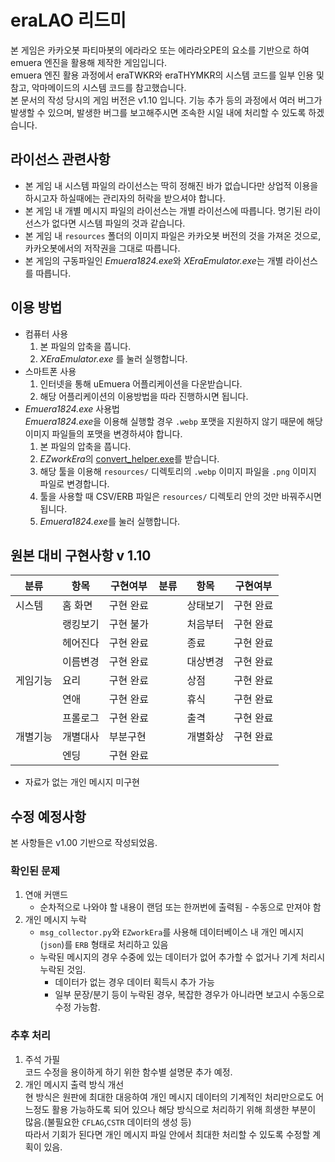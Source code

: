 # eraLAO 리드미

본 게임은 카카오봇 파티마봇의 에라라오 또는 에라라오PE의 요소를 기반으로 하여 emuera 엔진을 활용해 제작한 게임입니다.  
emuera 엔진 활용 과정에서 eraTWKR와 eraTHYMKR의 시스템 코드를 일부 인용 및 참고, 악마메이드의 시스템 코드를 참고했습니다.  
본 문서의 작성 당시의 게임 버전은 v1.10 입니다. 기능 추가 등의 과정에서 여러 버그가 발생할 수 있으며, 발생한 버그를 보고해주시면 조속한 시일 내에 처리할 수 있도록 하겠습니다.

## 라이선스 관련사항

* 본 게임 내 시스템 파일의 라이선스는 딱히 정해진 바가 없습니다만 상업적 이용을 하시고자 하실때에는 관리자의 허락을 받으셔야 합니다.
* 본 게임 내 개별 메시지 파일의 라이선스는 개별 라이선스에 따릅니다. 명기된 라이선스가 없다면 시스템 파일의 것과 같습니다.
* 본 게임 내 `resources` 폴더의 이미지 파일은 카카오봇 버전의 것을 가져온 것으로, 카카오봇에서의 저작권을 그대로 따릅니다.
* 본 게임의 구동파일인 *Emuera1824.exe*와 *XEraEmulator.exe*는 개별 라이선스를 따릅니다.

## 이용 방법

* 컴퓨터 사용
  1. 본 파일의 압축을 풉니다.
  2. *XEraEmulator.exe* 를 눌러 실행합니다.
* 스마트폰 사용
  1. 인터넷을 통해 uEmuera 어플리케이션을 다운받습니다.
  2. 해당 어플리케이션의 이용방법을 따라 진행하시면 됩니다.
* *Emuera1824.exe* 사용법  
  *Emuera1824.exe*을 이용해 실행할 경우 `.webp` 포맷을 지원하지 않기 때문에 해당 이미지 파일들의 포맷을 변경하셔야 합니다.
  1. 본 파일의 압축을 풉니다.
  2. *EZworkEra*의 [convert_helper.exe](https://github.com/SecretU4/EZworkEra/releases/tag/v3.6.2)를 받습니다.
  3. 해당 툴을 이용해 `resources/` 디렉토리의 `.webp` 이미지 파일을 `.png` 이미지 파일로 변경합니다.
  4. 툴을 사용할 때 CSV/ERB 파일은 `resources/` 디렉토리 안의 것만 바꿔주시면 됩니다.
  5. *Emuera1824.exe*를 눌러 실행합니다.

## 원본 대비 구현사항 v 1.10

| 분류 | 항목 | 구현여부 | 분류 | 항목 | 구현여부 |
| --- | --- | --- | --- | --- | --- |
| 시스템 | 홈 화면 | 구현 완료 |  | 상태보기 | 구현 완료 |
| | 랭킹보기 | 구현 불가 |  | 처음부터 | 구현 완료 |
|  | 헤어진다 | 구현 완료 |  | 종료 | 구현 완료 |
|  | 이름변경 | 구현 완료 |  | 대상변경 | 구현 완료 |
| 게임기능 | 요리 | 구현 완료 |  | 상점 | 구현 완료 |
|  | 연애 | 구현 완료 |  | 휴식 | 구현 완료 |
|  | 프롤로그 | 구현 완료 |  | 출격 | 구현 완료 | 
| 개별기능 | 개별대사 | 부분구현 |  | 개별화상 | 구현 완료 |
|  | 엔딩 | 구현 완료 |  |  |  |

* 자료가 없는 개인 메시지 미구현

## 수정 예정사항

본 사항들은 v1.00 기반으로 작성되었음.

### 확인된 문제

1. 연애 커맨드
    * 순차적으로 나와야 할 내용이 랜덤 또는 한꺼번에 출력됨 - 수동으로 만져야 함
2. 개인 메시지 누락
    * `msg_collector.py`와 `EZworkEra`를 사용해 데이터베이스 내 개인 메시지(`json`)를 `ERB` 형태로 처리하고 있음
    * 누락된 메시지의 경우 수중에 있는 데이터가 없어 추가할 수 없거나 기계 처리시 누락된 것임.
        * 데이터가 없는 경우 데이터 획득시 추가 가능
        * 일부 문장/분기 등이 누락된 경우, 복잡한 경우가 아니라면 보고시 수동으로 수정 가능함.

### 추후 처리

1. 주석 가필  
  코드 수정을 용이하게 하기 위한 함수별 설명문 추가 예정.
2. 개인 메시지 출력 방식 개선  
  현 방식은 원판에 최대한 대응하여 개인 메시지 데이터의 기계적인 처리만으로도 어느정도 활용 가능하도록 되어 있으나 해당 방식으로 처리하기 위해 희생한 부분이 많음.(불필요한 `CFLAG`,`CSTR` 데이터의 생성 등)  
  따라서 기회가 된다면 개인 메시지 파일 안에서 최대한 처리할 수 있도록 수정할 계획이 있음.
